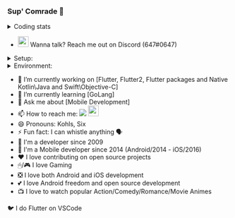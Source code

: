 ### Sup' Comrade 👋

<details> <summary> Coding stats </summary>
        <table>
                <img src="https://github-readme-stats.vercel.app/api/top-langs/?username=KohlsAdrian&hide=html&layout=compact&&bg_color=30,e96443,904e95&title_color=fff&text_color=fff" width="400px">
                <img src="https://github-readme-stats.vercel.app/api/wakatime?username=KohlsAdrian" width="400px">
                <a href="https://stackoverflow.com/users/3182210/kohls"><img src="https://stackoverflow.com/users/flair/3182210.png?theme=dark" width="208px" height="58px" alt="profile for Kohls at Stack Overflow, Q&amp;A for professional and enthusiast programmers" title="profile for Kohls at Stack Overflow, Q&amp;A for professional and enthusiast programmers"></a>
        </table>
</details>

- <img src="https://raw.githubusercontent.com/Iku/discordicons/master/lightblue-app.ico" width="24px" height="24px"></img> Wanna talk? Reach me out on Discord (647#0647)

<details> <summary> Setup: </summary>
        
       MacBook Pro 2020: 
                (1TB/16GB) - Core i5 - Latest Stable OS
                
       iPhone 6s:
                (16GB/2GB) - Latest Stable OS
                
       iPad Pro 2021: 
                120Hz - (128GB/8GB) - M1 - Latest Stable OS
                
       Samsung 32":
                60Hz - HDMI - (1920x1080)
                
       ASUS 24":
                144Hz - HDMI - (1920x1080)
        
</details>

<details> <summary> Environment: </summary>
        
       VSCode: 
                Latest Stable
                
       XCode:
                (Swift/Objective-C) Latest Stable
                
       Android Studio:
                Latest Stable
                Kotlin Latest Stable
                
       Flutter: 
                1.22.6, 
                Latest Stable, 
                Latest Master 
                terminal: flutter, flutter2, flutter_master
                
       Dart: 
                Latest Stable
                
       Homebrew:
                Latest Stable
                
       Cocoapods: 
                Latest Stable
        
</details>

- 🔭 I’m currently working on [Flutter, Flutter2, Flutter packages and Native Kotlin\Java and Swift\Objective-C]
- 🌱 I’m currently learning [GoLang]
- 💬 Ask me about [Mobile Development]
- 📫 How to reach me: <a href="http://linkedin.com/in/adriankohls/"><img src="https://github.com/paulrobertlloyd/socialmediaicons/blob/main/linkedin-24x24.png"></img></a> <a href="https://pub.dev/publishers/adriankohls.app/packages"><img src="https://avatars.githubusercontent.com/u/1609975?s=200&v=4" width="24"></img></a> 
- 😄 Pronouns: Kohls, Six
- ⚡ Fun fact: I can whistle anything 🗣
- 🤖 I'm a developer since 2009
- 📲 I'm a Mobile developer since 2014 (Android/2014 - iOS/2016)
- ❤️ I love contributing on open source projects
- 🖱/🎮 I love Gaming
- ❎ I love both Android and iOS development
- 💕 I love Android freedom and open source development
- 📺 I love to watch popular Action/Comedy/Romance/Movie Animes

🐦 I do Flutter on VSCode
